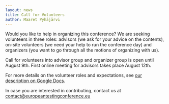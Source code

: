 ```yaml
---
layout: news
title: Call for Volunteers
author: Maaret Pyhäjärvi
---
```


Would you like to help in organizing this conference? We are seeking volunteers in three roles: advisors (we ask for your advice on the contents), on-site volunteers (we need your help to run the conference day) and organizers (you want to go through all the motions of organizing with us).

Call for volunteers into advisor group and organizer group is open until August 9th. First online meeting for advisors takes place August 12th.

For more details on the volunteer roles and expectations, see <a href="https://docs.google.com/document/d/1_iCo-xVO339GoIbkRAQHNCn8-xwSi5i92gpTOJRvIhg/edit?usp=sharing">our description on Google Docs</a>.

In case you are interested in contributing, contact us at <a href="mailto:contact@europeantestingconference.eu">contact@europeantestingconference.eu</a>
